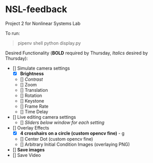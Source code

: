 # NSL-feedback
Project 2 for Nonlinear Systems Lab

To run: 

> pipenv shell 
> python display.py


Desired Functionality (**BOLD** required by Thursday, *Italics* desired by Thursday):

- [] Simulate camera settings
	- [x] **Brightness** 
	- [] *Contrast*
	- [] Zoom 
	- [] Translation
	- [] Rotation
	- [] Keystone
	- [] Frame Rate
	- [] Time Delay
- [] Live editing camera settings
	- [] *Sliders below window for each setting*
- [] Overlay Effects
	- [x] **4 crosshairs on a circle (custom opencv fine)** - g
	- [] Center Dot (custom opencv fine)
	- [] Arbitrary Initial Condition Images (overlaying PNG)
- [] **Save images** 
- [] Save Video


